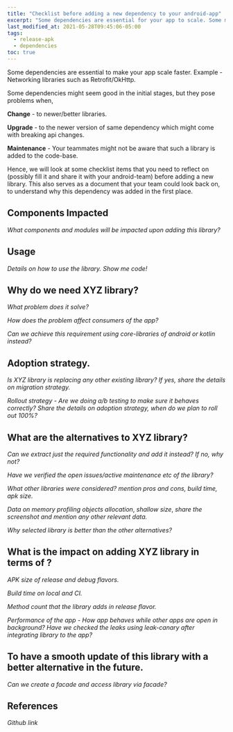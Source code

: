 ```yaml
---
title: "Checklist before adding a new dependency to your android-app"
excerpt: "Some dependencies are essential for your app to scale. Some may have adverse effect."
last_modified_at: 2021-05-28T09:45:06-05:00
tags: 
  - release-apk
  - dependencies
toc: true
---
```

Some dependencies are essential to make your app scale faster. Example - Networking libraries such as Retrofit/OkHttp.

Some dependencies might seem good in the initial stages, but they pose problems when,

**Change** -  to newer/better libraries.

**Upgrade** - to the newer version of same dependency which might come with breaking api changes.

**Maintenance** - Your teammates might not be aware that such a library is added to the code-base.

Hence, we will look at some checklist items that you need to reflect on (possibly fill it and share it with your android-team) before adding a new library.
This also serves as a document that your team could look back on, to understand why this dependency was added in the first place.

## Components Impacted

*What components and modules will be impacted upon adding this library?*

## Usage

*Details on how to use the library.*
*Show me code!*

## Why do we need XYZ library?

*What problem does it solve?*

*How does the problem affect consumers of the app?*

*Can we achieve this requirement using core-libraries of android or kotlin instead?*


## Adoption strategy.

*Is XYZ library is replacing any other existing library?* *If yes, share the details on migration strategy.*

*Rollout strategy - Are we doing a/b testing to make sure it behaves correctly?*
*Share the details on adoption strategy, when do we plan to roll out 100%?*


## What are the alternatives to XYZ library?

*Can we extract just the required functionality and add it instead? If no, why not?*

*Have we verified the open issues/active maintenance etc of the library?*

*What other libraries were considered?*
*mention pros and cons, build time, apk size.*

*Data on memory profiling*
*objects allocation*, *shallow size*, *share the screenshot and mention any other relevant data.*

*Why selected library is better than the other alternatives?*


## What is the impact on adding XYZ library in terms of ?

*APK size of release and debug flavors.*

*Build time on local and CI.*

*Method count that the library adds in release flavor.*

*Performance of the app* -
*How app behaves while other apps are open in background?*
*Have we checked the leaks using leak-canary after integrating library to the app?*


## To have a smooth update of this library with a better alternative in the future.

*Can we create a facade and access library via facade?*


## References

*Github link*
